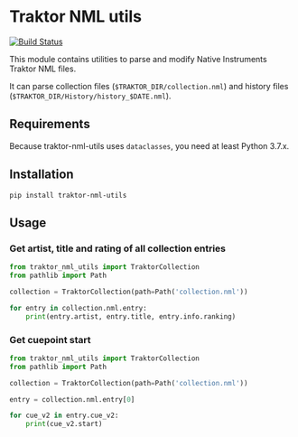 # Traktor NML utils

[![Build Status](https://travis-ci.com/wolkenarchitekt/traktor-nml-utils.svg?branch=master)](https://travis-ci.com/wolkenarchitekt/traktor-nml-utils)

This module contains utilities to parse and modify Native Instruments Traktor NML files.

It can parse collection files (`$TRAKTOR_DIR/collection.nml`) and history 
files (`$TRAKTOR_DIR/History/history_$DATE.nml`).

## Requirements

Because traktor-nml-utils uses `dataclasses`, you need at least Python 3.7.x. 

## Installation

```shell
pip install traktor-nml-utils
```

## Usage

### Get artist, title and rating of all collection entries

```python
from traktor_nml_utils import TraktorCollection
from pathlib import Path

collection = TraktorCollection(path=Path('collection.nml'))

for entry in collection.nml.entry:
    print(entry.artist, entry.title, entry.info.ranking)
```

### Get cuepoint start

```python
from traktor_nml_utils import TraktorCollection
from pathlib import Path

collection = TraktorCollection(path=Path('collection.nml'))

entry = collection.nml.entry[0]

for cue_v2 in entry.cue_v2:
    print(cue_v2.start)
```

